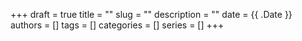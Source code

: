 +++ 
draft = true
title = ""
slug = ""
description = ""
date = {{ .Date }}
authors = []
tags = []
categories = []
series = []
+++
